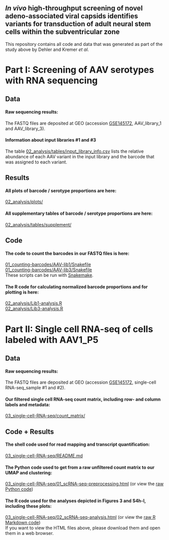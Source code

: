 ## *In vivo* high-throughput screening of novel adeno-associated viral capsids identifies variants for transduction of adult neural stem cells within the subventricular zone

This repository contains all code and data that was generated as part of the study above by Dehler and Kremer *et al*.

# Part I: Screening of AAV serotypes with RNA sequencing

## Data
#### Raw sequencing results:
The FASTQ files are deposited at GEO (accession [GSE145172](https://www.ncbi.nlm.nih.gov/geo/query/acc.cgi?acc=GSE145172), AAV_library_1 and AAV_library_3).

#### Information about input libraries #1 and #3
The table [02_analysis/tables/input_library_info.csv](02_analysis/tables/input_library_info.csv) lists the relative abundance of each AAV variant in the input library and the barcode that was assigned to each variant.

## Results
#### All plots of barcode / serotype proportions are here:
[02_analysis/plots/](02_analysis/plots/)

#### All supplementary tables of barcode / serotype proportions are here:
[02_analysis/tables/supplement/](02_analysis/tables/supplement/)

## Code
#### The code to count the barcodes in our FASTQ files is here:
[01_counting-barcodes/AAV-lib1/Snakefile](01_counting-barcodes/AAV-lib1/Snakefile)  
[01_counting-barcodes/AAV-lib3/Snakefile](01_counting-barcodes/AAV-lib3/Snakefile)  
These scripts can be run with [Snakemake](https://snakemake.readthedocs.io).

#### The R code for calculating normalized barcode proportions and for plotting is here:
[02_analysis/Lib1-analysis.R](02_analysis/Lib1-analysis.R)  
[02_analysis/Lib3-analysis.R](02_analysis/Lib3-analysis.R)  


# Part II: Single cell RNA-seq of cells labeled with AAV1_P5
## Data
#### Raw sequencing results:
The FASTQ files are deposited at GEO (accession [GSE145172](https://www.ncbi.nlm.nih.gov/geo/query/acc.cgi?acc=GSE145172), single-cell RNA-seq_sample #1 and #2).

#### Our filtered single cell RNA-seq count matrix, including row- and column labels and metadata:
[03_single-cell-RNA-seq/count_matrix/](03_single-cell-RNA-seq/count_matrix/)

## Code + Results

#### The shell code used for read mapping and transcript quantification:
[03_single-cell-RNA-seq/README.md](03_single-cell-RNA-seq/README.md)  

#### The Python code used to get from a raw unfiltered count matrix to our UMAP and clustering:
[03_single-cell-RNA-seq/01_scRNA-seq-preprocessing.html](03_single-cell-RNA-seq/01_scRNA-seq-preprocessing.html)
(or view the [raw Python code](03_single-cell-RNA-seq/01_scRNA-seq-preprocessing.py))

#### The R code used for the analyses depicted in Figures 3 and S4h-l, including these plots:
[03_single-cell-RNA-seq/02_scRNA-seq-analysis.html](03_single-cell-RNA-seq/02_scRNA-seq-analysis.html)
(or view the [raw R Markdown code](03_single-cell-RNA-seq/02_scRNA-seq-analysis.Rmd))  
If you want to view the HTML files above, please download them and open them in a web browser.
